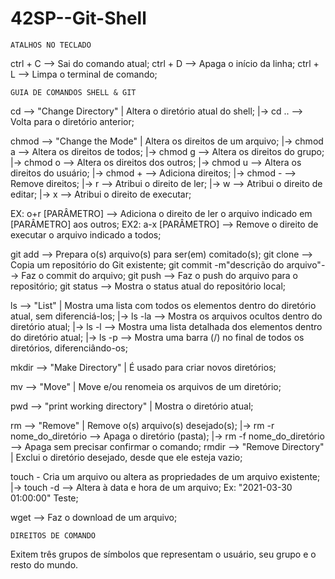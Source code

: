# 42SP--Git-Shell


	ATALHOS NO TECLADO

ctrl + C --> Sai do comando atual;
ctrl + D --> Apaga o início da linha;
ctrl + L --> Limpa o terminal de comando;	

	GUIA DE COMANDOS SHELL & GIT

cd --> "Change Directory" | Altera o diretório atual do shell;
	|->   cd .. --> Volta para o diretório anterior;
	

chmod --> "Change the Mode" | Altera os direitos de um arquivo;
	  |-> chmod a --> Altera os direitos de todos;
  	|-> chmod g --> Altera os direitos do grupo;
  	|-> chmod o --> Altera os direitos dos outros;
      |-> chmod u --> Altera os direitos do usuário;
      |-> chmod + --> Adiciona direitos;
      |-> chmod - --> Remove direitos;
        |-> r --> Atribui o direito de ler;
        |-> w --> Atribui o direito de editar;
        |-> x --> Atribui o direito de executar;
	

 EX: o+r [PARÂMETRO] --> Adiciona o direito de ler o arquivo indicado em [PARÂMETRO] aos outros;
 EX2: a-x [PARÂMETRO] --> Remove o direito de executar o arquivo indicado a todos;
 

git add --> Prepara o(s) arquivo(s) para ser(em) comitado(s);
git clone --> Copia um repositório do Git existente;
git commit -m"descrição do arquivo"--> Faz o commit do arquivo;
git push  --> Faz o push do arquivo para o repositório;
git status --> Mostra o status atual do repositório local;

ls --> "List" | Mostra uma lista com todos os elementos dentro do diretório atual, sem diferenciá-los;
  	|-> ls -la --> Mostra os arquivos ocultos dentro do diretório atual;
  	|-> ls -l --> Mostra uma lista detalhada dos elementos dentro do diretório atual;
  	|-> ls -p --> Mostra uma barra (/) no final de todos os diretórios, diferenciândo-os;

mkdir --> "Make Directory" | É usado para criar novos diretórios;

mv --> "Move" | Move e/ou renomeia os arquivos de um diretório;

pwd --> "print working directory" | Mostra o diretório atual;

rm --> "Remove" | Remove o(s) arquivo(s) desejado(s);
 	  |->   rm -r nome_do_diretório --> Apaga o diretório (pasta);
  	|->   rm -f nome_do_diretório --> Apaga sem precisar confirmar o comando;
rmdir --> "Remove Directory" | Exclui o diretório desejado, desde que ele esteja vazio;

touch - Cria um arquivo ou altera as propriedades de um arquivo existente;
    |->	touch -d --> Altera à data e hora de um arquivo; Ex: "2021-03-30 01:00:00" Teste;

wget <link> --> Faz o download de um arquivo;

	DIREITOS DE COMANDO

Exitem três grupos de símbolos que representam o usuário, seu grupo e o resto do mundo.

